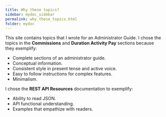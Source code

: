 ```yaml
---
title: Why these topics?
sidebar: mydoc_sidebar
permalink: why_these_topics.html
folder: mydoc
---
```


This site contains topics that I wrote for an Administrator Guide. I chose the topics in the **Commissions** and **Duration Activity Pay** sections because they exemplify:
* Complete sections of an administrator guide.
* Conceptual information.
* Consistent style in present tense and active voice.
* Easy to follow instructions for complex features.
* Minimalism.

I chose the **REST API Resources** documentation to exemplify:
* Ability to read JSON.
* API functional understanding.
* Examples that empathize with readers.
